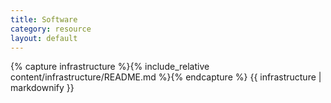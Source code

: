 ```yaml
---
title: Software
category: resource
layout: default
---
```


{% capture infrastructure %}{% include_relative content/infrastructure/README.md %}{% endcapture %}
{{ infrastructure | markdownify }}

